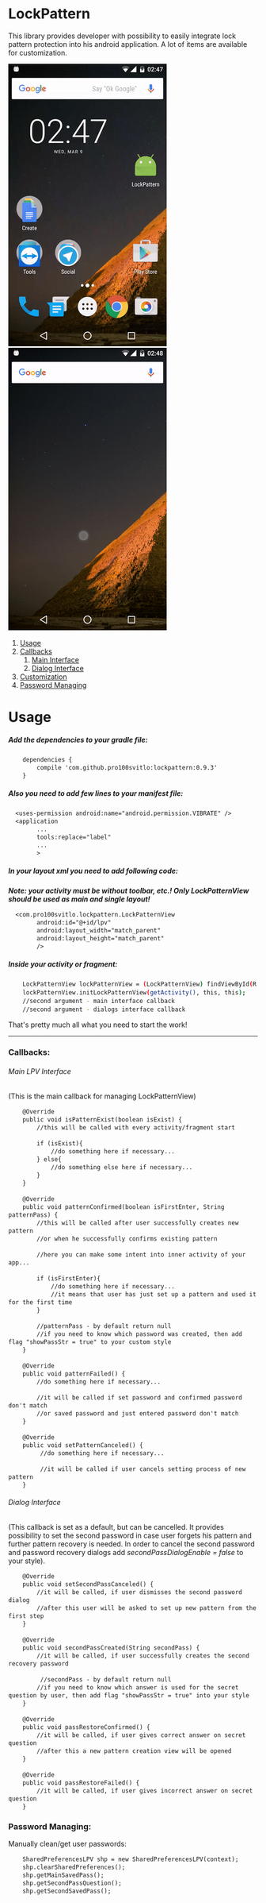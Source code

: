 # LockPattern

This library provides developer with possibility to easily integrate lock pattern protection into his android application. A lot of items are available for customization.

![alt text](screenshots/example1.gif "Create pattern and enter")
![alt text](screenshots/example2.gif "Enter and pattern recovery")

1. [Usage](#usage)
2. [Callbacks](#callbacks)
    1. [Main Interface](#main-lpv-interface)
    2. [Dialog Interface](#dialog-interface)
3. [Customization](Customization.md)
4. [Password Managing](#password-managing)

# Usage
##### Add the dependencies to your gradle file:
```
    dependencies {
        compile 'com.github.pro100svitlo:lockpattern:0.9.3'
    }
```

##### Also you need to add few lines to your manifest file:
```
  <uses-permission android:name="android.permission.VIBRATE" />
  <application
        ...
        tools:replace="label"
        ...
        >
```
##### In your layout xml you need to add following code:

**_Note: your activity must be without toolbar, etc.! Only LockPatternView should be used as main and single layout!_**
```
  <com.pro100svitlo.lockpattern.LockPatternView
        android:id="@+id/lpv"
        android:layout_width="match_parent"
        android:layout_height="match_parent"
        />
```
##### Inside your activity or fragment:
```sh
    LockPatternView lockPatternView = (LockPatternView) findViewById(R.id.lpv);
    lockPatternView.initLockPatternView(getActivity(), this, this);
    //second argument - main interface callback
    //second argument - dialogs interface callback
```
That's pretty much all what you need to start the work!

---

### Callbacks:
 
###### Main LPV Interface
 (This is the main callback for managing LockPatternView)
 
```
    @Override
    public void isPatternExist(boolean isExist) {
        //this will be called with every activity/fragment start
        
        if (isExist){
            //do something here if necessary...
        } else{
            //do something else here if necessary...
        }
    }
    
    @Override
    public void patternConfirmed(boolean isFirstEnter, String patternPass) {
        //this will be called after user successfully creates new pattern
        //or when he successfully confirms existing pattern
        
        //here you can make some intent into inner activity of your app...
        
        if (isFirstEnter){
            //do something here if necessary...
            //it means that user has just set up a pattern and used it for the first time
        }
        
        //patternPass - by default return null
        //if you need to know which password was created, then add flag "showPassStr = true" to your custom style
    }
    
    @Override
    public void patternFailed() {
        //do something here if necessary...
        
        //it will be called if set password and confirmed password don't match
        //or saved password and just entered password don't match
    }
    
    @Override
    public void setPatternCanceled() {
         //do something here if necessary...
         
         //it will be called if user cancels setting process of new pattern
    }
```

###### Dialog Interface
 (This callback is set as a default, but can be cancelled. It provides possibility to set the second password in case user forgets his pattern and further pattern recovery is needed. In order to cancel the second password and password recovery dialogs add *secondPassDialogEnable = false* to your style).
```
    @Override
    public void setSecondPassCanceled() {
        //it will be called, if user dismisses the second password dialog
        //after this user will be asked to set up new pattern from the first step
    }

    @Override
    public void secondPassCreated(String secondPass) {
        //it will be called, if user successfully creates the second recovery password
        
         //secondPass - by default return null
        //if you need to know which answer is used for the secret question by user, then add flag "showPassStr = true" into your style
    }

    @Override
    public void passRestoreConfirmed() {
        //it will be called, if user gives correct answer on secret question
        //after this a new pattern creation view will be opened
    }

    @Override
    public void passRestoreFailed() {
        //it will be called, if user gives incorrect answer on secret question
    }
```

### Password Managing:
Manually clean/get user passwords:
    
```
    SharedPreferencesLPV shp = new SharedPreferencesLPV(context);
    shp.clearSharedPreferences();
    shp.getMainSavedPass();
    shp.getSecondPassQuestion();
    shp.getSecondSavedPass();
```

